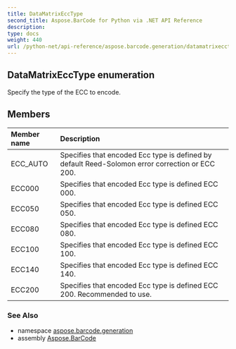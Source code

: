 ```yaml
---
title: DataMatrixEccType
second_title: Aspose.BarCode for Python via .NET API Reference
description: 
type: docs
weight: 440
url: /python-net/api-reference/aspose.barcode.generation/datamatrixecctype/
---
```


## DataMatrixEccType enumeration

Specify the type of the ECC to encode.

## Members
| Member name | Description |
| :- | :- |
|ECC_AUTO|Specifies that encoded Ecc type is defined by default Reed-Solomon error correction or ECC 200.|
|ECC000|Specifies that encoded Ecc type is defined ECC 000.|
|ECC050|Specifies that encoded Ecc type is defined ECC 050.|
|ECC080|Specifies that encoded Ecc type is defined ECC 080.|
|ECC100|Specifies that encoded Ecc type is defined ECC 100.|
|ECC140|Specifies that encoded Ecc type is defined ECC 140.|
|ECC200|Specifies that encoded Ecc type is defined ECC 200. Recommended to use.|

### See Also

* namespace [aspose.barcode.generation](/barcode/python-net/api-reference/aspose.barcode.generation/)
* assembly [Aspose.BarCode](/barcode/python-net/api-reference/)

